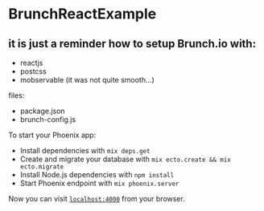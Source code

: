 # BrunchReactExample

## it is just a reminder how to setup Brunch.io with:
  - reactjs
  - postcss
  - mobservable (it was not quite smooth...)


files:
  - package.json
  - brunch-config.js

To start your Phoenix app:

  * Install dependencies with `mix deps.get`
  * Create and migrate your database with `mix ecto.create && mix ecto.migrate`
  * Install Node.js dependencies with `npm install`
  * Start Phoenix endpoint with `mix phoenix.server`

Now you can visit [`localhost:4000`](http://localhost:4000) from your browser.


